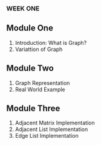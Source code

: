 ### WEEK ONE

## Module One

1. Introduction: What is Graph?
2. Variattion of Graph

## Module Two

1. Graph Representation
2. Real World Example

## Module Three

1. Adjacent Matrix Implementation
2. Adjacent List Implementation
3. Edge List Implementation
